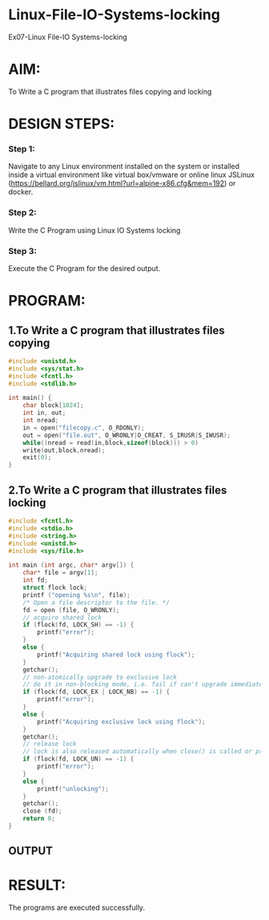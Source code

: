 # Linux-File-IO-Systems-locking
Ex07-Linux File-IO Systems-locking
# AIM:
To Write a C program that illustrates files copying and locking

# DESIGN STEPS:

### Step 1:

Navigate to any Linux environment installed on the system or installed inside a virtual environment like virtual box/vmware or online linux JSLinux (https://bellard.org/jslinux/vm.html?url=alpine-x86.cfg&mem=192) or docker.

### Step 2:

Write the C Program using Linux IO Systems locking

### Step 3:

Execute the C Program for the desired output. 

# PROGRAM:

## 1.To Write a C program that illustrates files copying 
````c
#include <unistd.h>
#include <sys/stat.h>
#include <fcntl.h>
#include <stdlib.h>

int main() {
    char block[1024];
    int in, out;
    int nread;
    in = open("filecopy.c", O_RDONLY);
    out = open("file.out", O_WRONLY|O_CREAT, S_IRUSR|S_IWUSR);
    while((nread = read(in,block,sizeof(block))) > 0)
    write(out,block,nread);
    exit(0);
}
````

## 2.To Write a C program that illustrates files locking
````c
#include <fcntl.h>
#include <stdio.h>
#include <string.h>
#include <unistd.h>
#include <sys/file.h>

int main (int argc, char* argv[]) { 
    char* file = argv[1];
    int fd;
    struct flock lock;
    printf ("opening %s\n", file);
    /* Open a file descriptor to the file. */
    fd = open (file, O_WRONLY);
    // acquire shared lock
    if (flock(fd, LOCK_SH) == -1) {
        printf("error");
    }
    else {
        printf("Acquiring shared lock using flock");
    }
    getchar();
    // non-atomically upgrade to exclusive lock
    // do it in non-blocking mode, i.e. fail if can't upgrade immediately
    if (flock(fd, LOCK_EX | LOCK_NB) == -1) {
        printf("error");
    }
    else {
        printf("Acquiring exclusive lock using flock");
    }
    getchar();
    // release lock
    // lock is also released automatically when close() is called or process exits
    if (flock(fd, LOCK_UN) == -1) {
        printf("error");
    }
    else {
        printf("unlocking");
    }
    getchar();
    close (fd);
    return 0;
}
````
## OUTPUT





# RESULT:
The programs are executed successfully.
